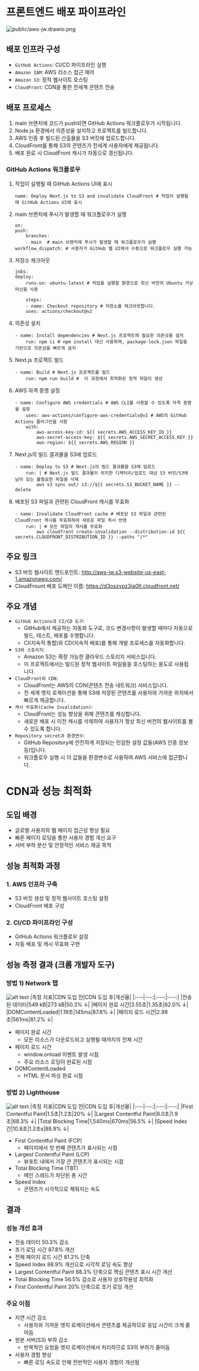 # 프론트엔드 배포 파이프라인
![public/aws-jw.drawio.png](public/aws-jw.drawio.png)

## 배포 인프라 구성
- `GitHub Actions`: CI/CD 파이프라인 실행
- `Amazon IAM`: AWS 리소스 접근 제어
- `Amazon S3`: 정적 웹사이트 호스팅
- `CloudFront`: CDN을 통한 전세계 콘텐츠 전송

## 배포 프로세스
1. main 브랜치에 코드가 push되면 GitHub Actions 워크플로우가 시작됩니다.
2. Node.js 환경에서 의존성을 설치하고 프로젝트를 빌드합니다.
3. AWS 인증 후 빌드된 산출물을 S3 버킷에 업로드합니다.
4. CloudFront를 통해 S3의 콘텐츠가 전세계 사용자에게 제공됩니다.
5. 배포 완료 시 CloudFront 캐시가 자동으로 갱신됩니다.

### GitHub Actions 워크플로우

1. 작업이 실행될 때 GitHub Actions UI에 표시
    ```
    name: Deploy Next.js to S3 and invalidate CloudFront # 작업이 실행될 때 GitHub Actions UI에 표시
    ```
2. main 브랜치에 푸시가 발생할 때 워크플로우가 실행
    ```
    on:
    push:
        branches:
        - main  # main 브랜치에 푸시가 발생할 때 워크플로우가 실행
    workflow_dispatch: # 사용자가 GitHub 웹 UI에서 수동으로 워크플로우 실행 가능
    ```

3. 저장소 체크아웃
    ```
    jobs:
    deploy:
        runs-on: ubuntu-latest # 작업을 실행할 환경으로 최신 버전의 Ubuntu 가상 머신을 사용
        
        steps:
        - name: Checkout repository # 저장소를 체크아웃합니다.
        uses: actions/checkout@v2
    ```
4. 의존성 설치
    ```
    - name: Install dependencies # Next.js 프로젝트에 필요한 의존성을 설치
        run: npm ci # npm install 대신 사용하며, package-lock.json 파일을 기반으로 의존성을 빠르게 설치
    ```
5. Next.js 프로젝트 빌드
    ```
    - name: Build # Next.js 프로젝트를 빌드
        run: npm run build #  이 과정에서 최적화된 정적 파일이 생성
    ```
6. AWS 자격 증명 설정
    ```
    - name: Configure AWS credentials # AWS CLI를 사용할 수 있도록 자격 증명을 설정
        uses: aws-actions/configure-aws-credentials@v1 # AWS의 GitHub Actions 플러그인을 사용
        with:
            aws-access-key-id: ${{ secrets.AWS_ACCESS_KEY_ID }}
            aws-secret-access-key: ${{ secrets.AWS_SECRET_ACCESS_KEY }}
            aws-region: ${{ secrets.AWS_REGION }}
    ```
7. Next.js의 빌드 결과물을 S3에 업로드
    ```
    - name: Deploy to S3 # Next.js의 빌드 결과물을 S3에 업로드
        run: | # Next.js 빌드 결과물이 위치한 디렉터리/업로드 대상 S3 버킷/S3에 남아 있는 불필요한 파일을 삭제
            aws s3 sync out/ s3://${{ secrets.S3_BUCKET_NAME }} --delete
    ```
8. 배포된 S3 파일과 관련된 CloudFront 캐시를 무효화
    ```
    - name: Invalidate CloudFront cache # 배포된 S3 파일과 관련된 CloudFront 캐시를 무효화하여 새로운 파일 즉시 반영
        run: | # 모든 파일의 캐시를 무효화
            aws cloudfront create-invalidation --distribution-id ${{ secrets.CLOUDFRONT_DISTRIBUTION_ID }} --paths "/*"
    ```

## 주요 링크

- S3 버킷 웹사이트 엔드포인트: http://aws-jw.s3-website-us-east-1.amazonaws.com/
- CloudFrount 배포 도메인 이름: https://d3oszvpz3ia0lt.cloudfront.net/

## 주요 개념

- `GitHub Actions과 CI/CD 도구`:
    - GitHub에서 제공하는 자동화 도구로, 코드 변경사항이 발생할 때마다 자동으로 빌드, 테스트, 배포를 수행합니다. 
    - CI(지속적 통합)와 CD(지속적 배포)를 통해 개발 프로세스를 자동화합니다.
- `S3와 스토리지`: 
    - Amazon S3는 확장 가능한 클라우드 스토리지 서비스입니다. 
    - 이 프로젝트에서는 빌드된 정적 웹사이트 파일들을 호스팅하는 용도로 사용됩니다.
- `CloudFront와 CDN`:  
    - CloudFront는 AWS의 CDN(콘텐츠 전송 네트워크) 서비스입니다. 
    - 전 세계 엣지 로케이션을 통해 S3에 저장된 콘텐츠를 사용자와 가까운 위치에서 빠르게 제공합니다.
- `캐시 무효화(Cache Invalidation)`: 
    - CloudFront는 성능 향상을 위해 콘텐츠를 캐싱합니다. 
    - 새로운 배포 시 이전 캐시를 삭제하여 사용자가 항상 최신 버전의 웹사이트를 볼 수 있도록 합니다.
- `Repository secret과 환경변수`: 
    - GitHub Repository에 안전하게 저장되는 민감한 설정 값들(AWS 인증 정보 등)입니다. 
    - 워크플로우 실행 시 이 값들을 환경변수로 사용하여 AWS 서비스에 접근합니다.



# CDN과 성능 최적화
## 도입 배경
- 글로벌 사용자의 웹 페이지 접근성 향상 필요
- 빠른 페이지 로딩을 통한 사용자 경험 개선 요구
- 서버 부하 분산 및 안정적인 서비스 제공 목적

## 성능 최적화 과정
### 1. AWS 인프라 구축
- S3 버킷 생성 및 정적 웹사이트 호스팅 설정
- CloudFront 배포 구성

### 2. CI/CD 파이프라인 구성
- GitHub Actions 워크플로우 설정
- 자동 배포 및 캐시 무효화 구현

## 성능 측정 결과 (크롬 개발자 도구)
### 방법 1) Network 탭
![alt text](public/aws-jw.chrome.png)
|측정 지표|CDN 도입 전|CDN 도입 후|개선율|
|:---|---:|:---:|:---:|
|전송된 데이터|549 kB|273 kB|50.3% ↓|
|페이지 완료 시간|3.55초|1.35초|62.0% ↓|
|DOMContentLoaded|1.19초|145ms|87.8% ↓|
|페이지 로드 시간|2.98초|561ms|81.2% ↓|

- 페이지 완료 시간
  - 모든 리소스가 다운로드되고 실행될 때까지의 전체 시간
- 페이지 로드 시간
  - window.onload 이벤트 발생 시점
  - 주요 리소스 로딩이 완료된 시점
- DOMContentLoaded
  - HTML 문서 파싱 완료 시점

### 방법 2) Lighthouse
![alt text](public/aws-jw.lighthouse.png)
|측정 지표|CDN 도입 전|CDN 도입 후|개선율|
|:---|---:|:---:|:---:|
|First Contentful Paint|1.5초|1.2초|20% ↓|
|Largest Contentful Paint|6.0초|1.9초|68.3% ↓|
|Total Blocking Time|1,540ms|670ms|56.5% ↓|
|Speed Index간|10.8초|1.2초s|88.9% ↓|

- First Contentful Paint (FCP)
  - 페이지에서 첫 번째 콘텐츠가 표시되는 시점
- Largest Contentful Paint (LCP)
  - 뷰포트 내에서 가장 큰 콘텐츠가 표시되는 시점
- Total Blocking Time (TBT)
  - 메인 스레드가 차단된 총 시간
- Speed Index
  - 콘텐츠가 시각적으로 채워지는 속도

## 결과
### 성능 개선 효과
- 전송 데이터 50.3% 감소
- 초기 로딩 시간 87.8% 개선
- 전체 페이지 로드 시간 81.2% 단축
- Speed Index 88.9% 개선으로 시각적 로딩 속도 향상
- Largest Contentful Paint 68.3% 단축으로 핵심 콘텐츠 표시 시간 개선
- Total Blocking Time 56.5% 감소로 사용자 상호작용성 최적화
- First Contentful Paint 20% 단축으로 초기 로딩 개선

### 주요 이점
- 지연 시간 감소
  - 사용자와 가까운 엣지 로케이션에서 콘텐츠를 제공하므로 응답 시간이 크게 줄어듬
- 원본 서버(S3) 부하 감소
  - 반복적인 요청을 엣지 로케이션에서 처리하므로 S3의 부하가 줄어듬
- 사용자 경험 향상
  - 빠른 로딩 속도로 인해 전반적인 사용자 경험이 개선됨
